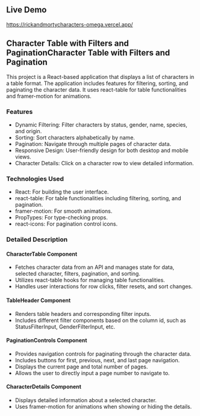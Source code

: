 ## Live Demo
https://rickandmortycharacters-omega.vercel.app/

## Character Table with Filters and PaginationCharacter Table with Filters and Pagination
This project is a React-based application that displays a list of characters in a table format. The application includes features for filtering, sorting, and paginating the character data. It uses react-table for table functionalities and framer-motion for animations.

### Features
- Dynamic Filtering: Filter characters by status, gender, name, species, and origin.
- Sorting: Sort characters alphabetically by name.
- Pagination: Navigate through multiple pages of character data.
- Responsive Design: User-friendly design for both desktop and mobile views.
- Character Details: Click on a character row to view detailed information.
### Technologies Used
- React: For building the user interface.
- react-table: For table functionalities including filtering, sorting, and pagination.
- framer-motion: For smooth animations.
- PropTypes: For type-checking props.
- react-icons: For pagination control icons.

### Detailed Description
#### CharacterTable Component
- Fetches character data from an API and manages state for data, selected character, filters, pagination, and sorting.
- Utilizes react-table hooks for managing table functionalities.
- Handles user interactions for row clicks, filter resets, and sort changes.
#### TableHeader Component
- Renders table headers and corresponding filter inputs.
- Includes different filter components based on the column id, such as StatusFilterInput, GenderFilterInput, etc.
#### PaginationControls Component
- Provides navigation controls for paginating through the character data.
- Includes buttons for first, previous, next, and last page navigation.
- Displays the current page and total number of pages.
- Allows the user to directly input a page number to navigate to.
#### CharacterDetails Component
- Displays detailed information about a selected character.
- Uses framer-motion for animations when showing or hiding the details.
